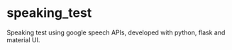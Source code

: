 # speaking_test
Speaking test using google speech APIs, developed with python, flask and material UI.
